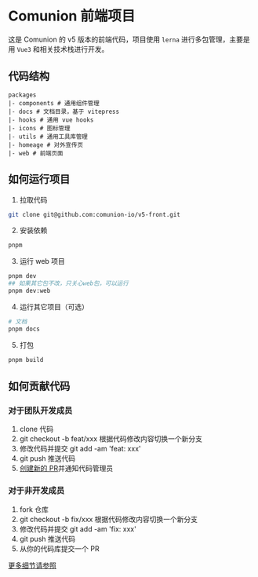 # Comunion 前端项目

这是 Comunion 的 v5 版本的前端代码，项目使用 `lerna` 进行多包管理，主要是用 `Vue3` 和相关技术栈进行开发。

## 代码结构

```
packages
|- components # 通用组件管理
|- docs # 文档目录，基于 vitepress
|- hooks # 通用 vue hooks
|- icons # 图标管理
|- utils # 通用工具库管理
|- homeage # 对外宣传页
|- web # 前端页面
```

## 如何运行项目

1. 拉取代码

```sh
git clone git@github.com:comunion-io/v5-front.git
```

2. 安装依赖

```sh
pnpm
```

3. 运行 web 项目

```sh
pnpm dev
## 如果其它包不改，只关心web包，可以运行
pnpm dev:web
```

4. 运行其它项目（可选）

```sh
# 文档
pnpm docs
```

5. 打包

```sh
pnpm build
```

## 如何贡献代码

### 对于团队开发成员

1. clone 代码
2. git checkout -b feat/xxx 根据代码修改内容切换一个新分支
3. 修改代码并提交 git add -am 'feat: xxx'
4. git push 推送代码
5. [创建新的 PR](https://github.com/comunion-io/v5-front/pulls)并通知代码管理员

### 对于非开发成员

1. fork 仓库
2. git checkout -b fix/xxx 根据代码修改内容切换一个新分支
3. 修改代码并提交 git add -am 'fix: xxx'
4. git push 推送代码
5. 从你的代码库提交一个 PR

[更多细节请参照](https://fe.dev.comunion.io/zh/)
